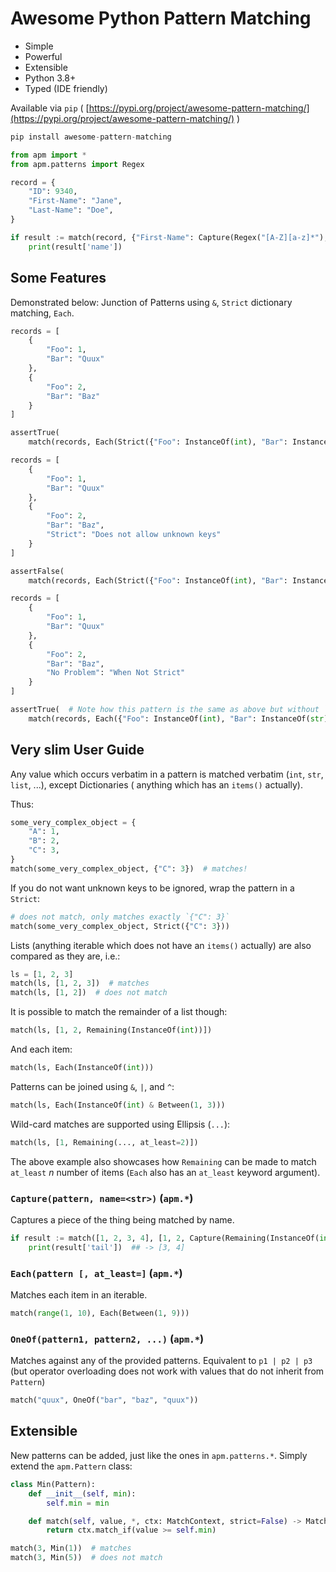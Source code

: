 # Awesome Python Pattern Matching

- Simple
- Powerful
- Extensible
- Python 3.8+
- Typed (IDE friendly)

Available via `pip` ( [https://pypi.org/project/awesome-pattern-matching/](https://pypi.org/project/awesome-pattern-matching/) )

```python
pip install awesome-pattern-matching
```

```python
from apm import *
from apm.patterns import Regex

record = {
    "ID": 9340,
    "First-Name": "Jane",
    "Last-Name": "Doe",
}

if result := match(record, {"First-Name": Capture(Regex("[A-Z][a-z]*"), name="name")}):
    print(result['name'])
```

## Some Features

Demonstrated below: Junction of Patterns using `&`, `Strict` dictionary matching, `Each`.

```python
records = [
    {
        "Foo": 1,
        "Bar": "Quux"
    },
    {
        "Foo": 2,
        "Bar": "Baz"
    }
]

assertTrue(
    match(records, Each(Strict({"Foo": InstanceOf(int), "Bar": InstanceOf(str) & Regex("[A-Z][a-z]+")}))))

records = [
    {
        "Foo": 1,
        "Bar": "Quux"
    },
    {
        "Foo": 2,
        "Bar": "Baz",
        "Strict": "Does not allow unknown keys"
    }
]

assertFalse(
    match(records, Each(Strict({"Foo": InstanceOf(int), "Bar": InstanceOf(str) & Regex("[A-Z][a-z]+")}))))

records = [
    {
        "Foo": 1,
        "Bar": "Quux"
    },
    {
        "Foo": 2,
        "Bar": "Baz",
        "No Problem": "When Not Strict"
    }
]

assertTrue(  # Note how this pattern is the same as above but without `Strict`
    match(records, Each({"Foo": InstanceOf(int), "Bar": InstanceOf(str) & Regex("[A-Z][a-z]+")})))
```

## Very slim User Guide

Any value which occurs verbatim in a pattern is matched verbatim (`int`, `str`, `list`, ...), except Dictionaries (
anything which has an `items()` actually).

Thus:

```python
some_very_complex_object = {
    "A": 1,
    "B": 2,
    "C": 3,
}
match(some_very_complex_object, {"C": 3})  # matches!
```

If you do not want unknown keys to be ignored, wrap the pattern in a `Strict`:

```python
# does not match, only matches exactly `{"C": 3}`
match(some_very_complex_object, Strict({"C": 3}))
```

Lists (anything iterable which does not have an `items()` actually) are also compared as they are, i.e.:

```python
ls = [1, 2, 3]
match(ls, [1, 2, 3])  # matches
match(ls, [1, 2])  # does not match
```

It is possible to match the remainder of a list though:

```python
match(ls, [1, 2, Remaining(InstanceOf(int))])
```

And each item:

```python
match(ls, Each(InstanceOf(int)))
```

Patterns can be joined using `&`, `|`, and `^`:

```python
match(ls, Each(InstanceOf(int) & Between(1, 3)))
```

Wild-card matches are supported using Ellipsis (`...`):

```python
match(ls, [1, Remaining(..., at_least=2)])
```

The above example also showcases how `Remaining` can be made to match
`at_least` _n_ number of items (`Each` also has an `at_least` keyword argument).

### `Capture(pattern, name=<str>)` (`apm.*`)

Captures a piece of the thing being matched by name.

```python
if result := match([1, 2, 3, 4], [1, 2, Capture(Remaining(InstanceOf(int)), name='tail')]):
    print(result['tail'])  ## -> [3, 4]
```

### `Each(pattern [, at_least=]` (`apm.*`)

Matches each item in an iterable.

```python
match(range(1, 10), Each(Between(1, 9)))
```

### `OneOf(pattern1, pattern2, ...)` (`apm.*`)

Matches against any of the provided patterns. Equivalent to `p1 | p2 | p3`
(but operator overloading does not work with values that do not inherit from `Pattern`)

```python
match("quux", OneOf("bar", "baz", "quux"))
```

## Extensible

New patterns can be added, just like the ones in `apm.patterns.*`. Simply extend the `apm.Pattern` class:

```python
class Min(Pattern):
    def __init__(self, min):
        self.min = min

    def match(self, value, *, ctx: MatchContext, strict=False) -> MatchResult:
        return ctx.match_if(value >= self.min)

match(3, Min(1))  # matches
match(3, Min(5))  # does not match
```